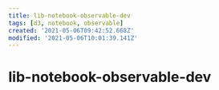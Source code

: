 ```yaml
---
title: lib-notebook-observable-dev
tags: [d3, notebook, observable]
created: '2021-05-06T09:42:52.668Z'
modified: '2021-05-06T10:01:39.141Z'
---
```


# lib-notebook-observable-dev


